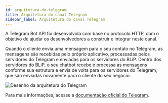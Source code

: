 ```yaml
---
id: arquitetura-do-telegram
title: Arquitetura do canal Telegram
sidebar_label: Arquitetura do canal Telegram
---
```


A Telegram Bot API foi desenvolvida com base no protocolo HTTP, com o objetivo de ajudar os desenvolvedores a construir e integrar neste canal. 

Quando o cliente envia uma mensagem para o seu contato no Telegram, as mensagens são recebidas pelo próprio aplicativo, processadas pelos servidores do Telegram e enviadas para os servidores do BLiP. Dentro dos servidores do BLiP, o seu chatbot recebe e processa as mensagens conforme sua estrutura e envia de volta para os servidores do Telegram, que são enviadas novamente para o cliente do seu negócio.

![Desenho da arquitetura do Telegram](/img/channels/telegram/telegram-architecture.png)

Para mais informações, acesse a [documentação oficial do Telegram](https://core.telegram.org/bots/api).